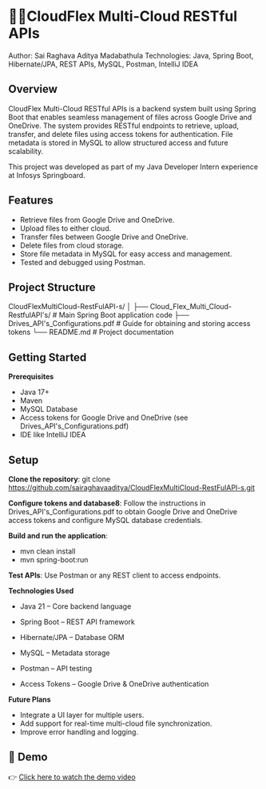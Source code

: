 # 🧑‍💻CloudFlex Multi-Cloud RESTful APIs
Author: Sai Raghava Aditya Madabathula
Technologies: Java, Spring Boot, Hibernate/JPA, REST APIs, MySQL, Postman, IntelliJ IDEA

## Overview

CloudFlex Multi-Cloud RESTful APIs is a backend system built using Spring Boot that enables seamless management of files across Google Drive and OneDrive. The system provides RESTful endpoints to retrieve, upload, transfer, and delete files using access tokens for authentication. File metadata is stored in MySQL to allow structured access and future scalability.

This project was developed as part of my Java Developer Intern experience at Infosys Springboard.


## Features

- Retrieve files from Google Drive and OneDrive.
- Upload files to either cloud.
- Transfer files between Google Drive and OneDrive.
- Delete files from cloud storage.
- Store file metadata in MySQL for easy access and management.
- Tested and debugged using Postman.

## Project Structure

CloudFlexMultiCloud-RestFulAPI-s/
│
├── Cloud_Flex_Multi_Cloud-RestfulAPI's/   # Main Spring Boot application code
├── Drives_API's_Configurations.pdf       # Guide for obtaining and storing access tokens
└── README.md                             # Project documentation

## Getting Started

**Prerequisites**
- Java 17+
- Maven
- MySQL Database
- Access tokens for Google Drive and OneDrive (see Drives_API's_Configurations.pdf)
- IDE like IntelliJ IDEA

## Setup

**Clone the repository**:
git clone https://github.com/sairaghavaaditya/CloudFlexMultiCloud-RestFulAPI-s.git


**Configure tokens and database8**:
Follow the instructions in Drives_API's_Configurations.pdf to obtain Google Drive and OneDrive access tokens and configure MySQL database credentials.

**Build and run the application**:

- mvn clean install
- mvn spring-boot:run


**Test APIs**:
Use Postman or any REST client to access endpoints.

**Technologies Used**

- Java 21 – Core backend language
- Spring Boot – REST API framework
- Hibernate/JPA – Database ORM
- MySQL – Metadata storage
- Postman – API testing

- Access Tokens – Google Drive & OneDrive authentication

**Future Plans**

- Integrate a UI layer for multiple users.
- Add support for real-time multi-cloud file synchronization.
- Improve error handling and logging.

## 🎥 Demo  

👉 [Click here to watch the demo video](https://drive.google.com/file/d/1B6HumTGgcbWf4KkUGxVVjhPNobk3hj3X/view?usp=drive_link)  

